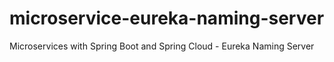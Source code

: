 # microservice-eureka-naming-server
Microservices with Spring Boot and Spring Cloud - Eureka Naming Server
